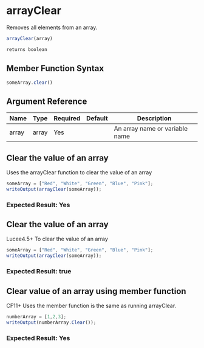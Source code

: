 # arrayClear

Removes all elements from an array.

```javascript
arrayClear(array)
```

```javascript
returns boolean
```

## Member Function Syntax

```javascript
someArray.clear()
```

## Argument Reference

| Name | Type | Required | Default | Description |
| --- | --- | --- | --- | --- |
| array | array | Yes |  | An array name or variable name |

## Clear the value of an array

Uses the arrayClear function to clear the value of an array

```javascript
someArray = ["Red", "White", "Green", "Blue", "Pink"];
writeOutput(arrayClear(someArray));
```

### Expected Result: Yes

## Clear the value of an array

Lucee4.5+ To clear the value of an array

```javascript
someArray = ["Red", "White", "Green", "Blue", "Pink"];
writeOutput(arrayClear(someArray));
```

### Expected Result: true

## Clear value of an array using member function

CF11+ Uses the member function is the same as running arrayClear.

```javascript
numberArray = [1,2,3];
writeOutput(numberArray.Clear());
```

### Expected Result: Yes
